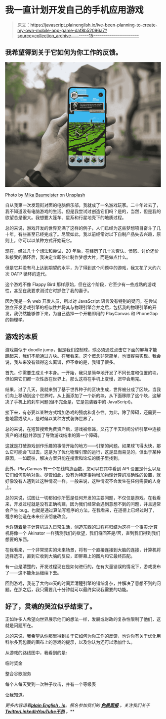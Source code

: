# 我一直计划开发自己的手机应用游戏

> 原文：<https://javascript.plainenglish.io/ive-been-planning-to-create-my-own-mobile-app-game-daf8b52096a7?source=collection_archive---------15----------------------->

## 我希望得到关于它如何为你工作的反馈。

![](img/4da5d3615d16bc49f41f888243e76f2e.png)

Photo by [Mika Baumeister](https://unsplash.com/@mbaumi?utm_source=medium&utm_medium=referral) on [Unsplash](https://unsplash.com?utm_source=medium&utm_medium=referral)

自从我第一次发现街对面的电脑俱乐部，我就成了一名游戏玩家。二十年过去了，我不知道没有电脑游戏的生活。但是我尝试过创造它们吗？是的，当然，但是我的欲望总是很大。我想要大篷车、星系和行星地壳下的地质过程。

总的来说，游戏开发的世界充满了这样的例子，人们已经为这些梦想项目奋斗了几十年，有些甚至已经完成了。尽管如此，我以前经常对以下自制产品失去兴趣，原则上，你可以以某种方式开始玩它。

现在，经过几十个想法和尝试，20 年后，在经历了几十次否认、愤怒、讨价还价和接受的循环后，我决定立即停止制作梦想大片，而是做点什么。

但是它并没有马上达到期望的水平，为了得到这个问题中的游戏，我又花了大约六次 OATP 循环的迭代。

这个游戏不像 Flappy Bird 那样原始，但在这个阶段，它至少有一些成熟的游戏性，甚至在我要求测试它时抓住了我的妻子。

因为我是一名 web 开发人员，所以对 JavaScript 语言没有特别的疑问。在尝试独立开发游戏引擎的相似性并将其与物理引擎合并之后，包括我的物理引擎的开发，我仍然能够停下来，为自己选择一个开箱即用的 PlayCanvas 和 PhoneGap 的物理学。

## **游戏的本质**

游戏类似于 doodle jump，但是我们控制球，球必须通过点击它下面的屏幕才能踢起来，我们不能通过方块。在我看来，这个概念非常简单，也很容易实现。我会说，我从来没有错得这么离谱，但不幸的是，我错了很多。

首先，你需要生成关卡本身。一开始，我只是简单地开发了不同长度和位置的块，但如果它们都一次性放在世界上，那么这将在手机上变慢，迟早会用完。

结果，过了几天，我就来到了基于世界种子的区块生成，世界被分成了区块。当我们向上移动到这个世界时，从上面添加了一个新的块，从下面移除了这个块，这解决了手机上的刹车问题(但不完全是，它是包装器中的 JavaScript)。

接下来，有必要以某种方式增加游戏的强度和复杂性。为此，除了障碍，还需要一些地雷或敌人，是时候以某种方式装饰世界了。

总的来说，在短暂搜索免费资产后，游戏被修饰，又花了半天时间分析引擎中连接资产的过程)并添加了导致游戏结束的第一个障碍。

这就是打破游戏创作乐趣的事情开始的地方——引擎的问题。如果球飞得太快，那么它可能会飞过去，这是为了优化物理引擎的运行，这是显而易见的，但出于某种原因，一如既往，解决方案只能在搜索和论坛的肠子里找到。

此外，PlayCanvas 有一个在线构造函数，您可以在其中看到 API 设置是什么以及它们如何影响对象。尽管如此，没有为特定事物增加物理计算的准确性的设置，就好像没有人遇到过这种情况一样。一般来说，这种情况不会发生在任何需要的人身上。

总的来说，试图让一切都如你所愿是任何开发的主要问题，不仅仅是游戏。在我看来，开发过程就是没有正确构建，因为我们经常会遇到意想不到的问题，并且通常会产生 bug。也就是通过算法写程序的方法，在我看来，在道德上已经过时了，程序的创造在未来应该彻底改变。

也许随着量子计算机进入日常生活，创造东西的过程将归结为这样一个事实:计算机将像一个 Akinator 一样猜测我们的欲望，我们将回答是/否，直到我们得到我们想要的东西。

在我看来，一个非常现实的未来场景，将有一个直接连接到大脑的连接，计算机将选择选项，直到它收到大脑的反应，即屏幕上的图片和它最终匹配。

有一点是清楚的，开发过程现在是如何进行的，在有大量错误的情况下，游戏发布了——这不能永远继续下去。

回到游戏，我花了大约四天的时间弄清楚引擎的错综复杂，并解决了意想不到的问题。在那之后，我只需要几十分钟就可以最终实现我需要的功能。

## **好了，灵魂的哭泣似乎结束了。**

正如许多人希望向世界展示他们的想法一样，发展或财政的复杂性限制了他们，这就是问题所在。

总的来说，我希望从你那里得到关于它如何为你工作的反馈，也许你有关于优化用科尔多瓦包裹的画布上的游戏的提示，以及你认为还可以添加什么。

从游戏的路线图中，我看到的是:

临时奖金

整合谷歌服务

每个人每天受到一次种子攻击，并有一个等级表

让我知道。

*更多内容请看*[***plain English . io***](https://plainenglish.io/)*。报名参加我们的* [***免费周报***](http://newsletter.plainenglish.io/) *。关注我们关于*[***Twitter***](https://twitter.com/inPlainEngHQ)[***LinkedIn***](https://www.linkedin.com/company/inplainenglish/)*[***YouTube***](https://www.youtube.com/channel/UCtipWUghju290NWcn8jhyAw)*[***不和***](https://discord.gg/GtDtUAvyhW) *。***